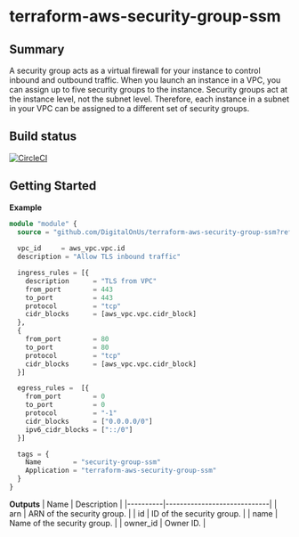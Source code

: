 # terraform-aws-security-group-ssm

## Summary
A security group acts as a virtual firewall for your instance to control inbound and outbound traffic. When you launch an instance in a VPC, you can assign up to five security groups to the instance. Security groups act at the instance level, not the subnet level. Therefore, each instance in a subnet in your VPC can be assigned to a different set of security groups.

## Build status
[![CircleCI](https://circleci.com/gh/DigitalOnUs/terraform-aws-security-group-ssm/tree/main.svg?style=svg&circle-token=8c113e1ca6dcd9f98a97122de43f432f5b14a5ae)](https://circleci.com/gh/DigitalOnUs/terraform-aws-security-group-ssm/tree/main)

## Getting Started

**Example**

```terraform
module "module" {
  source = "github.com/DigitalOnUs/terraform-aws-security-group-ssm?ref=0.0.1"
  
  vpc_id     = aws_vpc.vpc.id
  description = "Allow TLS inbound traffic"

  ingress_rules = [{
    description      = "TLS from VPC"
    from_port        = 443
    to_port          = 443
    protocol         = "tcp"
    cidr_blocks      = [aws_vpc.vpc.cidr_block]
  },
  {
    from_port        = 80
    to_port          = 80
    protocol         = "tcp"
    cidr_blocks      = [aws_vpc.vpc.cidr_block]
  }]

  egress_rules =  [{
    from_port        = 0
    to_port          = 0
    protocol         = "-1"
    cidr_blocks      = ["0.0.0.0/0"]
    ipv6_cidr_blocks = ["::/0"]
  }]

  tags = {
    Name        = "security-group-ssm"
    Application = "terraform-aws-security-group-ssm"
  }
}
```

**Outputs**
| Name     | Description                 |
|----------|-----------------------------|
| arn      | ARN of the security group.  |
| id       | ID of the security group.   |
| name     | Name of the security group. |
| owner_id | Owner ID.                   |
